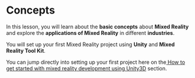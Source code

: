 # Concepts

In this lesson, you will learn about the **basic concepts** about **Mixed Reality** and explore the **applications of Mixed Reality** in different **industries**. 

You will set up your first Mixed Reality project using **Unity** and **Mixed Reality Tool Kit**.

You can jump directly into setting up your first project here on the[ How to get started with mixed reality development using Unity3D](./#how-to-get-started-with-mixed-reality-development-using-unity) section. 

